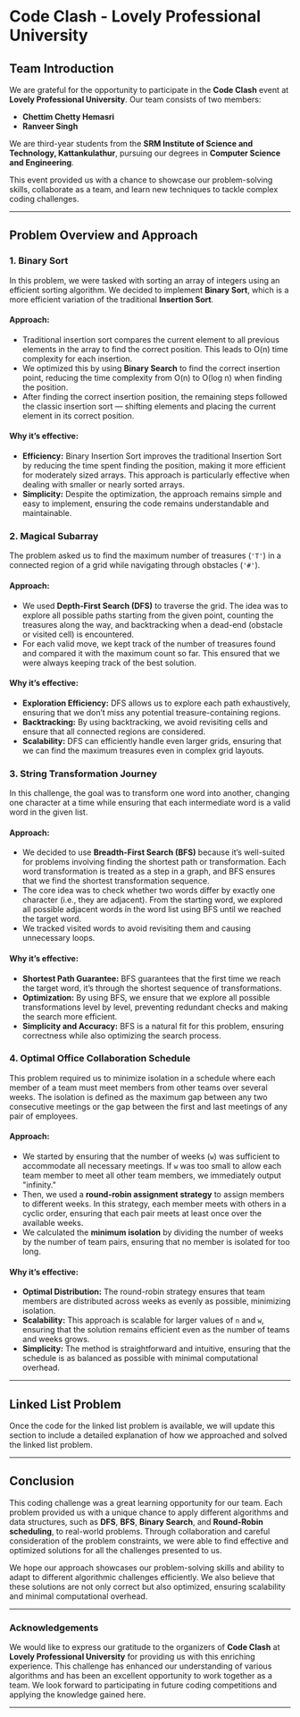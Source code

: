 

# **Code Clash - Lovely Professional University**
## **Team Introduction**

We are grateful for the opportunity to participate in the **Code Clash** event at **Lovely Professional University**. Our team consists of two members:

- **Chettim Chetty Hemasri**
- **Ranveer Singh**

We are third-year students from the **SRM Institute of Science and Technology, Kattankulathur**, pursuing our degrees in **Computer Science and Engineering**.

This event provided us with a chance to showcase our problem-solving skills, collaborate as a team, and learn new techniques to tackle complex coding challenges.

---

## **Problem Overview and Approach**


### **1. Binary Sort**
In this problem, we were tasked with sorting an array of integers using an efficient sorting algorithm. We decided to implement **Binary Sort**, which is a more efficient variation of the traditional **Insertion Sort**. 

#### **Approach:**
- Traditional insertion sort compares the current element to all previous elements in the array to find the correct position. This leads to O(n) time complexity for each insertion.
- We optimized this by using **Binary Search** to find the correct insertion point, reducing the time complexity from O(n) to O(log n) when finding the position.
- After finding the correct insertion position, the remaining steps followed the classic insertion sort — shifting elements and placing the current element in its correct position.

#### **Why it’s effective:**
- **Efficiency:** Binary Insertion Sort improves the traditional Insertion Sort by reducing the time spent finding the position, making it more efficient for moderately sized arrays. This approach is particularly effective when dealing with smaller or nearly sorted arrays.
- **Simplicity:** Despite the optimization, the approach remains simple and easy to implement, ensuring the code remains understandable and maintainable.

### **2. Magical Subarray**
The problem asked us to find the maximum number of treasures (`'T'`) in a connected region of a grid while navigating through obstacles (`'#'`).

#### **Approach:**
- We used **Depth-First Search (DFS)** to traverse the grid. The idea was to explore all possible paths starting from the given point, counting the treasures along the way, and backtracking when a dead-end (obstacle or visited cell) is encountered.
- For each valid move, we kept track of the number of treasures found and compared it with the maximum count so far. This ensured that we were always keeping track of the best solution.

#### **Why it’s effective:**
- **Exploration Efficiency:** DFS allows us to explore each path exhaustively, ensuring that we don’t miss any potential treasure-containing regions.
- **Backtracking:** By using backtracking, we avoid revisiting cells and ensure that all connected regions are considered.
- **Scalability:** DFS can efficiently handle even larger grids, ensuring that we can find the maximum treasures even in complex grid layouts.

### **3. String Transformation Journey**
In this challenge, the goal was to transform one word into another, changing one character at a time while ensuring that each intermediate word is a valid word in the given list.

#### **Approach:**
- We decided to use **Breadth-First Search (BFS)** because it’s well-suited for problems involving finding the shortest path or transformation. Each word transformation is treated as a step in a graph, and BFS ensures that we find the shortest transformation sequence.
- The core idea was to check whether two words differ by exactly one character (i.e., they are adjacent). From the starting word, we explored all possible adjacent words in the word list using BFS until we reached the target word.
- We tracked visited words to avoid revisiting them and causing unnecessary loops.

#### **Why it’s effective:**
- **Shortest Path Guarantee:** BFS guarantees that the first time we reach the target word, it’s through the shortest sequence of transformations.
- **Optimization:** By using BFS, we ensure that we explore all possible transformations level by level, preventing redundant checks and making the search more efficient.
- **Simplicity and Accuracy:** BFS is a natural fit for this problem, ensuring correctness while also optimizing the search process.

### **4. Optimal Office Collaboration Schedule**
This problem required us to minimize isolation in a schedule where each member of a team must meet members from other teams over several weeks. The isolation is defined as the maximum gap between any two consecutive meetings or the gap between the first and last meetings of any pair of employees.

#### **Approach:**
- We started by ensuring that the number of weeks (`w`) was sufficient to accommodate all necessary meetings. If `w` was too small to allow each team member to meet all other team members, we immediately output "infinity."
- Then, we used a **round-robin assignment strategy** to assign members to different weeks. In this strategy, each member meets with others in a cyclic order, ensuring that each pair meets at least once over the available weeks.
- We calculated the **minimum isolation** by dividing the number of weeks by the number of team pairs, ensuring that no member is isolated for too long.

#### **Why it’s effective:**
- **Optimal Distribution:** The round-robin strategy ensures that team members are distributed across weeks as evenly as possible, minimizing isolation.
- **Scalability:** This approach is scalable for larger values of `n` and `w`, ensuring that the solution remains efficient even as the number of teams and weeks grows.
- **Simplicity:** The method is straightforward and intuitive, ensuring that the schedule is as balanced as possible with minimal computational overhead.

---

## **Linked List Problem**


Once the code for the linked list problem is available, we will update this section to include a detailed explanation of how we approached and solved the linked list problem.

---

## **Conclusion**
This coding challenge was a great learning opportunity for our team. Each problem provided us with a unique chance to apply different algorithms and data structures, such as **DFS**, **BFS**, **Binary Search**, and **Round-Robin scheduling**, to real-world problems. Through collaboration and careful consideration of the problem constraints, we were able to find effective and optimized solutions for all the challenges presented to us.

We hope our approach showcases our problem-solving skills and ability to adapt to different algorithmic challenges efficiently. We also believe that these solutions are not only correct but also optimized, ensuring scalability and minimal computational overhead.

---

### **Acknowledgements**
We would like to express our gratitude to the organizers of **Code Clash** at **Lovely Professional University** for providing us with this enriching experience. This challenge has enhanced our understanding of various algorithms and has been an excellent opportunity to work together as a team. We look forward to participating in future coding competitions and applying the knowledge gained here.

---


